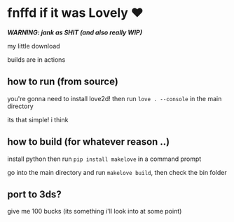 # fnffd if it was Lovely ♥️
***WARNING: jank as SHIT (and also really WIP)***

my little download

builds are in actions

## how to run (from source)

you're gonna need to install love2d! then run `love . --console` in the main directory

its that simple! i think

## how to build (for whatever reason ..)

install python then run `pip install makelove` in a command prompt

go into the main directory and run `makelove build`, then check the bin folder

## port to 3ds?

give me 100 bucks (its something i'll look into at some point)
